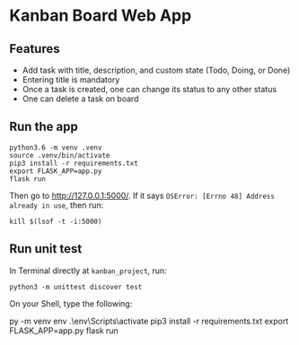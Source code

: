 # Kanban Board Web App

## Features

* Add task with title, description, and custom state (Todo, Doing, or Done)
* Entering title is mandatory
* Once a task is created, one can change its status to any other status
* One can delete a task on board

## Run the app
```console
python3.6 -m venv .venv
source .venv/bin/activate
pip3 install -r requirements.txt
export FLASK_APP=app.py
flask run
```
Then go to http://127.0.0.1:5000/. If it says `OSError: [Errno 48] Address already in use`, then run:
```console
kill $(lsof -t -i:5000)
```

## Run unit test
In Terminal directly at `kanban_project`, run:
```console
python3 -m unittest discover test
```



On your Shell, type the following:


py -m venv env
.\env\Scripts\activate
pip3 install -r requirements.txt
export FLASK_APP=app.py
flask run
